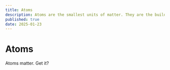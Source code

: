 ```yaml
---
title: Atoms
description: Atoms are the smallest units of matter. They are the building blocks of all matter.
published: true
date: 2025-01-23
---
```


# Atoms

Atoms matter. Get it?
